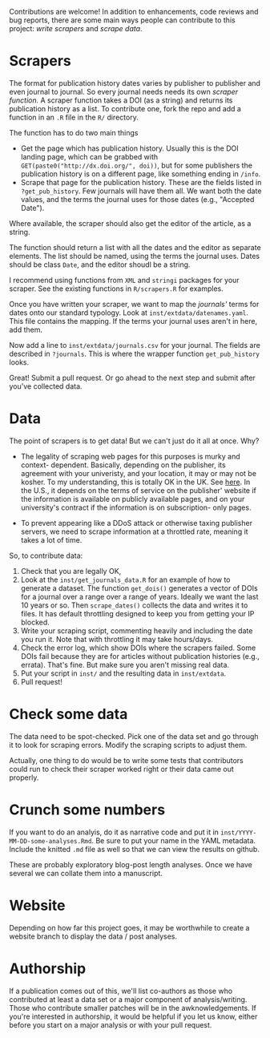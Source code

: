 Contributions are welcome! In addition to enhancements, code reviews and bug
reports, there are some main ways people can contribute to this project: *write
scrapers* and *scrape data*.

# Scrapers

The format for publication history dates varies by publisher to publisher and
even journal to journal.  So every journal needs needs its own *scraper 
function.*  A scraper function takes a DOI (as a string) and returns its publication
history as a list.  To contribute one, fork the repo and add a function in an `.R`
file in the `R/` directory.

The function has to do two main things

-  Get the page which has publication history.  Usually this is the DOI landing page, which can be grabbed
   with `GET(paste0("http://dx.doi.org/", doi))`, but for some publishers the
   publication history is on a different page, like something ending in `/info`.
-  Scrape that page for the publication history. These are the fields listed in
`?get_pub_history`.  Few journals will have them all. We want both the date values,
and the terms the journal uses for those dates (e.g., "Accepted Date").  

Where available, the scraper should also get the editor of the article, as a
string.
    
The function should return a list with all the dates and the editor as separate
elements.  The list should be named, using the terms the journal uses. Dates 
should be class `Date`, and the editor shoudl be a string.
    
I recommend using functions from `XML` and `stringi` packages for your scraper.  See
the existing functions in `R/scrapers.R` for examples.
  
Once you have written your scraper, we want to map the *journals'* terms for dates
onto our standard typology.  Look at `inst/extdata/datenames.yaml`.  This file
contains the mapping.  If the terms your journal uses aren't in here, add them.

Now add a line to `inst/extdata/journals.csv` for your journal.  The fields
are described in `?journals`.  This is where the wrapper function
`get_pub_history` looks.

Great!  Submit a pull request.  Or go ahead to the next step and submit after
you've collected data.

# Data

The point of scrapers is to get data!  But we can't just do it all at once.  Why?

-   The legality of scraping web pages for this purposes is murky and context-
    dependent.  Basically, depending on the publisher, its agreement with your
    univeristy, and your location, it may or may not be kosher.  To my understanding,
    this is totally OK in the UK. See [here](https://www.gov.uk/government/uploads/system/uploads/attachment_data/file/315014/copyright-guidance-research.pdf). In the U.S., it depends on the terms of service
    on the publisher' website if the information is available on publicly available
    pages, and on your university's contract if the information is on subscription-
    only pages.
    
-   To prevent appearing like a DDoS attack or otherwise taxing publisher servers,
    we need to scrape information at a throttled rate, meaning it takes a lot of
    time.
    
So, to contribute data:

1.  Check that you are legally OK,
2.  Look at the `inst/get_journals_data.R` for an example of how to generate
    a dataset.  The function `get_dois()` generates a vector of DOIs for a journal
    over a range over a range of years.  Ideally we want the last 10 years or so.
    Then `scrape_dates()` collects the data and writes it to files. It has
    default throttling designed to keep you from getting your IP blocked.
3.  Write your scraping script, commenting heavily and including the date you run it.
    Note that with throttling it may take hours/days.
4.  Check the error log, which show DOIs where the scrapers failed.   Some DOIs
    fail because they are for articles without publication histories (e.g., errata). That's fine.
    But make sure you aren't missing real data.
4.  Put your script in `inst/` and the resulting data in `inst/extdata`.
5.  Pull request!


# Check some data

The data need to be spot-checked.  Pick one of the data set and go through it
to look for scraping errors.  Modify the scraping scripts to adjust them.

Actually, one thing to do would be to write some tests that contributors could
run to check their scraper worked right or their data came out properly.

# Crunch some numbers

If you want to do an analyis, do it as narrative code and put it in
`inst/YYYY-MM-DD-some-analyses.Rmd`.  Be sure to put your name in the YAML
metadata.  Include the knitted `.md` file as well so that we can view the
results on github.  

These are probably exploratory blog-post length analyses.  Once we
have several we can collate them into a manuscript.

# Website

Depending on how far this project goes, it may be worthwhile to create
a website branch to display the data / post analyses.

# Authorship

If a publication comes out of this, we'll list co-authors as those who
contributed at least a data set or a major component of analysis/writing. Those
who contribute smaller patches will be in the awknowledgements. If you're
interested in authorship, it would be helpful if you let us know, either before
you start on a major analysis or with your pull request.
